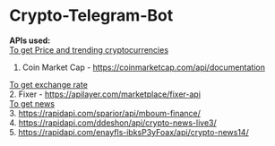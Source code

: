 # Crypto-Telegram-Bot
<strong>APIs used:</strong> <br/>
<ins> To get Price and trending cryptocurrencies </ins> <br/>
1. Coin Market Cap - https://coinmarketcap.com/api/documentation

<ins> To get exchange rate </ins> <br/>
2. Fixer - https://apilayer.com/marketplace/fixer-api
<br/>
<ins> To get news </ins> <br/>
3. https://rapidapi.com/sparior/api/mboum-finance/ <br/>
4. https://rapidapi.com/ddeshon/api/crypto-news-live3/ <br/>
5. https://rapidapi.com/enayfls-ibksP3yFoax/api/crypto-news14/ <br/>
